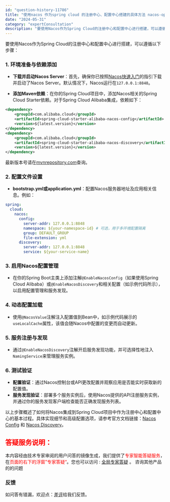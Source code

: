 ```yaml
---
id: "question-history-11786"
title: "使用nacos 作为spring cloud 的注册中心、配置中心搭建的具体方法 nacos-opensource"
date: "2024-05-31"
category: "expertConsultation"
description: "要使用Nacos作为Spring Cloud的注册中心和配置中心进行搭建，可以遵循以下步骤：### 1. 环境准备与依赖添加- **下载并启动Nacos Server**：首先，确保你已按照[Nacos快速入门](../quickstart/quick-start.md)的指引下载并启动了Nacos"
---
```


要使用Nacos作为Spring Cloud的注册中心和配置中心进行搭建，可以遵循以下步骤：

### 1. 环境准备与依赖添加

- **下载并启动Nacos Server**：首先，确保你已按照[Nacos快速入门](../quickstart/quick-start.md)的指引下载并启动了Nacos Server。默认情况下，Nacos运行在`127.0.0.1:8848`。

- **添加Maven依赖**：在你的Spring Cloud项目中，添加Nacos相关的Spring Cloud Starter依赖。对于Spring Cloud Alibaba集成，依赖如下：

```xml
<dependency>
    <groupId>com.alibaba.cloud</groupId>
    <artifactId>spring-cloud-starter-alibaba-nacos-config</artifactId>
    <version>${latest.version}</version>
</dependency>
<dependency>
    <groupId>com.alibaba.cloud</groupId>
    <artifactId>spring-cloud-starter-alibaba-nacos-discovery</artifactId>
    <version>${latest.version}</version>
</dependency>
```
最新版本号请在[mvnrepository.com](https://mvnrepository.com/artifact/com.alibaba.cloud/spring-cloud-starter-alibaba-nacos-config)查询。

### 2. 配置文件设置

- **bootstrap.yml或application.yml**：配置Nacos服务器地址及应用相关信息。例如：

```yaml
spring:
  cloud:
    nacos:
      config:
        server-addr: 127.0.0.1:8848
        namespace: ${your-namespace-id} # 可选，用于多环境配置隔离
        group: DEFAULT_GROUP
        file-extension: yml
      discovery:
        server-addr: 127.0.0.1:8848
        service: ${your-service-name}
```

### 3. 启用Nacos配置管理

- 在你的Spring Boot主类上添加注解`@EnableNacosConfig`（如果使用Spring Cloud Alibaba）或`@EnableNacosDiscovery`和相关配置（如示例代码所示），以启用配置管理和服务发现。

### 4. 动态配置加载

- 使用`@NacosValue`注解注入配置值到Bean中，如示例代码展示的`useLocalCache`属性，该值会随Nacos中配置的变更而自动更新。

### 5. 服务注册与发现

- 通过`@EnableNacosDiscovery`注解开启服务发现功能，并可选择性地注入`NamingService`来管理服务实例。

### 6. 测试验证

- **配置验证**：通过Nacos控制台或API更改配置并观察应用是否能实时获取新的配置值。
- **服务发现验证**：部署多个服务实例后，使用Nacos提供的API注册服务实例，并通过你的服务发现客户端检查能否正确发现服务列表。

以上步骤概述了如何将Nacos集成到Spring Cloud项目中作为注册中心和配置中心的基本过程。具体实现细节和高级配置选项，请参考官方文档链接：[Nacos Config](https://github.com/spring-cloud-incubator/spring-cloud-alibaba/wiki/Nacos-config) 和 [Nacos Discovery](https://github.com/spring-cloud-incubator/spring-cloud-alibaba/wiki/Nacos-discovery)。
## <font color="#FF0000">答疑服务说明：</font> 

本内容经由技术专家审阅的用户问答的镜像生成，我们提供了<font color="#FF0000">专家智能答疑服务</font>，在<font color="#FF0000">页面的右下的浮窗”专家答疑“</font>。您也可以访问 : [全局专家答疑](https://opensource.alibaba.com/chatBot) 。 咨询其他产品的的问题

### 反馈
如问答有错漏，欢迎点：[差评](https://ai.nacos.io/user/feedbackByEnhancerGradePOJOID?enhancerGradePOJOId=14855)给我们反馈。
